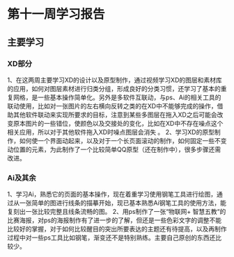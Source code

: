 # 第十一周学习报告
## 主要学习
### XD部分
1、在这两周主要学习XD的设计以及原型制作，通过视频学习XD的图层和素材库的应用，如何对图层素材进行归类分组，形成良好的分类习惯，还学习了基本的重复网格，是一些基本操作简单化。另外是多软件互联动，与ps、Ai的相关工具的联动使用，比如对一张图片的左右横向反转之类的在XD中不能够完成的操作，借助其他软件联动来实现所要求的目标，注意到某些多图层在拖入XD之后可能会改变原本图片的一些错位，使颜色以及交接处的变化，比如在XD中不存在噪点这个相关应用，所以对于其他软件拖入XD时噪点图层会消失 。
2、学习XD的原型制作，如何使一个界面动起来，以及对于一个长页面滚动的制作，如何固定一些不变动位置的元素，为此制作了一个比较简单QQ原型（还在制作中），很多步骤还需改进。
### Ai及其余
1、学习Ai，熟悉它的页面的基本操作，现在着重学习使用钢笔工具进行绘图，通过从一张简单的图进行线条的描摹开始，现已基本熟悉Ai钢笔工具的使用方法，能复刻出一张比较完整且线条流畅的图。
2、用ps制作了一张“物联网+ 智慧五教“的比赛海报，对ps的海报制作有了进一步的了解，但还是一些色彩文字的调整不能比较好的掌握，对于如何比较醒目的突出所要表达的主题还有待提高，以及再制作过程中对一些ps工具比如钢笔，渐变还不是特别熟练。主要自己原创的东西还比较少。